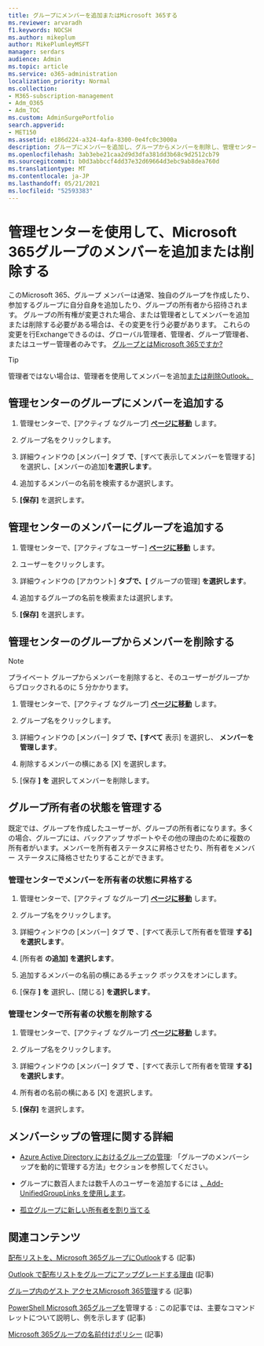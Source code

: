 ```yaml
---
title: グループにメンバーを追加またはMicrosoft 365する
ms.reviewer: arvaradh
f1.keywords: NOCSH
ms.author: mikeplum
author: MikePlumleyMSFT
manager: serdars
audience: Admin
ms.topic: article
ms.service: o365-administration
localization_priority: Normal
ms.collection:
- M365-subscription-management
- Adm_O365
- Adm_TOC
ms.custom: AdminSurgePortfolio
search.appverid:
- MET150
ms.assetid: e186d224-a324-4afa-8300-0e4fc0c3000a
description: グループにメンバーを追加し、グループからメンバーを削除し、管理センターでグループ所有者の状態Microsoft 365します。
ms.openlocfilehash: 3ab3ebe21caa2d9d3dfa381dd3b68c9d2512cb79
ms.sourcegitcommit: b0d3abbccf4dd37e32d69664d3ebc9ab8dea760d
ms.translationtype: MT
ms.contentlocale: ja-JP
ms.lasthandoff: 05/21/2021
ms.locfileid: "52593383"
---
```

# <a name="add-or-remove-members-from-microsoft-365-groups-using-the-admin-center"></a>管理センターを使用して、Microsoft 365グループのメンバーを追加または削除する

このMicrosoft 365、グループ メンバーは通常、独自のグループを作成したり、参加するグループに自分自身を追加したり、グループの所有者から招待されます。 グループの所有権が変更された場合、または管理者としてメンバーを追加または削除する必要がある場合は、その変更を行う必要があります。 これらの変更を行Exchangeできるのは、グローバル管理者、管理者、グループ管理者、またはユーザー管理者のみです。 [グループとはMicrosoft 365ですか?](https://support.microsoft.com/office/b565caa1-5c40-40ef-9915-60fdb2d97fa2)

> [!TIP]
> 管理者ではない場合は、管理者を使用してメンバーを追加[または削除Outlook。](https://support.microsoft.com/office/3b650f4a-5c9b-4f94-a1bb-0cca4b1091de)
  
## <a name="add-a-member-to-a-group-in-the-admin-center"></a>管理センターのグループにメンバーを追加する

1. 管理センターで、[アクティブ なグループ] [**ページに移動**](https://admin.microsoft.com/Adminportal/Home?#/groups) します。  

2. グループ名をクリックします。

3. 詳細ウィンドウの [メンバー] タブ **で**、[すべて表示してメンバーを管理する] を選択し、[メンバーの追加]**を選択します**。

4. 追加するメンバーの名前を検索するか選択します。

5. **[保存]** を選択します。

## <a name="add-a-group-to-a-member-in-the-admin-center"></a>管理センターのメンバーにグループを追加する

1. 管理センターで、[アクティブなユーザー] [**ページに移動**](https://admin.microsoft.com/Adminportal/Home?#/users) します。  

2. ユーザーをクリックします。

3. 詳細ウィンドウの [アカウント] **タブで、[** グループの管理] **を選択します**。

4. 追加するグループの名前を検索または選択します。

5. **[保存]** を選択します。

## <a name="remove-a-member-from-a-group-in-the-admin-center"></a>管理センターのグループからメンバーを削除する

> [!NOTE]
> プライベート グループからメンバーを削除すると、そのユーザーがグループからブロックされるのに 5 分かかります。

1. 管理センターで、[アクティブ なグループ] [**ページに移動**](https://admin.microsoft.com/Adminportal/Home?#/groups) します。  

2. グループ名をクリックします。

3. 詳細ウィンドウの [メンバー] タブ **で、[すべて** 表示] を選択し、 **メンバーを管理します**。

4. 削除するメンバーの横にある [X] を選択します。

5. [保存 **] を** 選択してメンバーを削除します。

## <a name="manage-group-owner-status"></a>グループ所有者の状態を管理する

既定では、グループを作成したユーザーが、グループの所有者になります。多くの場合、グループには、バックアップ サポートやその他の理由のために複数の所有者がいます。メンバーを所有者ステータスに昇格させたり、所有者をメンバー ステータスに降格させたりすることができます。
  
### <a name="promote-a-member-to-owner-status-in-the-admin-center"></a>管理センターでメンバーを所有者の状態に昇格する

1. 管理センターで、[アクティブ なグループ] [**ページに移動**](https://admin.microsoft.com/Adminportal/Home?#/groups) します。  

2. グループ名をクリックします。

3. 詳細ウィンドウの [メンバー] タブ **で** 、[すべて表示して所有者を管理 **する] を選択します**。

4. [所有者 **の追加] を選択します**。

5. 追加するメンバーの名前の横にあるチェック ボックスをオンにします。

6. [保存 **] を** 選択し、[閉じる] **を選択します**。

### <a name="remove-owner-status-in-the-admin-center"></a>管理センターで所有者の状態を削除する

1. 管理センターで、[アクティブ なグループ] [**ページに移動**](https://admin.microsoft.com/Adminportal/Home?#/groups) します。  

2. グループ名をクリックします。

3. 詳細ウィンドウの [メンバー] タブ **で** 、[すべて表示して所有者を管理 **する] を選択します**。

4. 所有者の名前の横にある [X] を選択します。

5. **[保存]** を選択します。

## <a name="more-on-managing-membership"></a>メンバーシップの管理に関する詳細

- [Azure Active Directory におけるグループの管理](/azure/active-directory/fundamentals/active-directory-groups-create-azure-portal): 「グループのメンバーシップを動的に管理する方法」セクションを参照してください。

- グループに数百人または数千人のユーザーを追加するには [、Add-UnifiedGroupLinks を使用します](/powershell/module/exchange/add-unifiedgrouplinks)。

- [孤立グループに新しい所有者を割り当てる](https://support.microsoft.com/office/86bb3db6-8857-45d1-95c8-f6d540e45732)

## <a name="related-content"></a>関連コンテンツ

[配布リストを、Microsoft 365グループにOutlook](../manage/upgrade-distribution-lists.md)する (記事)

[Outlook で配布リストをグループにアップグレードする理由](https://support.microsoft.com/office/7fb3d880-593b-4909-aafa-950dd50ce188) (記事)

[グループ内のゲスト アクセスMicrosoft 365管理](manage-guest-access-in-groups.md)する (記事)

[PowerShell Microsoft 365グループを](../../enterprise/manage-microsoft-365-groups-with-powershell.md)管理する : この記事では、主要なコマンドレットについて説明し、例を示します (記事)

[Microsoft 365グループの名前付けポリシー](../../solutions/groups-naming-policy.md) (記事)